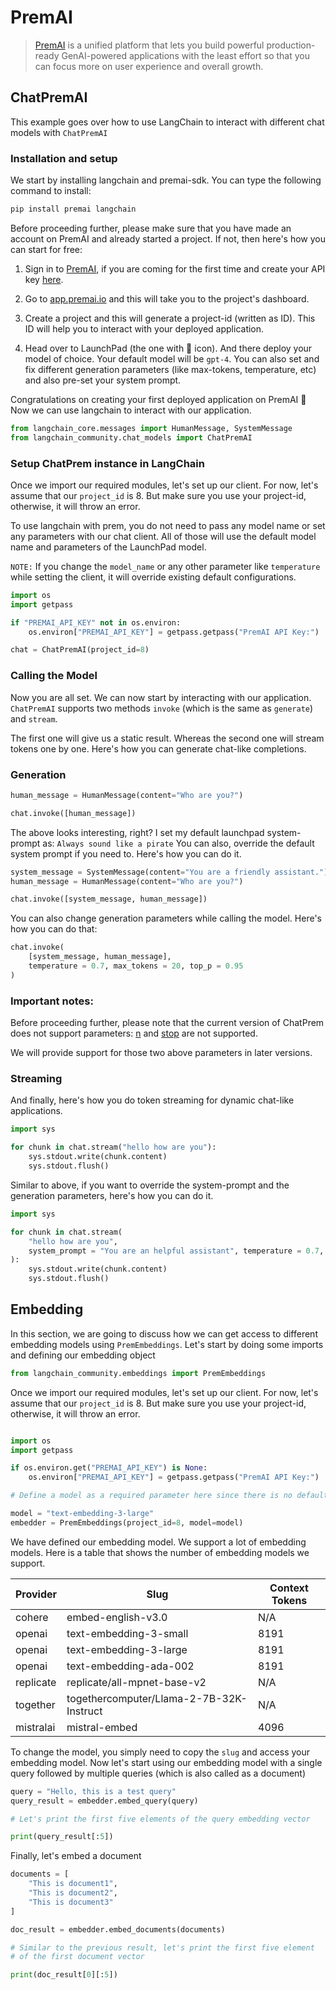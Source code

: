 # PremAI

> [PremAI](https://app.premai.io) is a unified platform that lets you build powerful production-ready GenAI-powered applications with the least effort so that you can focus more on user experience and overall growth.

## ChatPremAI

This example goes over how to use LangChain to interact with different chat models with `ChatPremAI`

### Installation and setup

We start by installing langchain and premai-sdk. You can type the following command to install:

```bash
pip install premai langchain
```

Before proceeding further, please make sure that you have made an account on PremAI and already started a project. If not, then here's how you can start for free:

1. Sign in to [PremAI](https://app.premai.io/accounts/login/), if you are coming for the first time and create your API key [here](https://app.premai.io/api_keys/).

2. Go to [app.premai.io](https://app.premai.io) and this will take you to the project's dashboard.

3. Create a project and this will generate a project-id (written as ID). This ID will help you to interact with your deployed application.

4. Head over to LaunchPad (the one with 🚀 icon). And there deploy your model of choice. Your default model will be `gpt-4`. You can also set and fix different generation parameters (like max-tokens, temperature, etc) and also pre-set your system prompt.

Congratulations on creating your first deployed application on PremAI 🎉 Now we can use langchain to interact with our application.

```python
from langchain_core.messages import HumanMessage, SystemMessage
from langchain_community.chat_models import ChatPremAI
```

### Setup ChatPrem instance in LangChain

Once we import our required modules, let's set up our client. For now, let's assume that our `project_id` is 8. But make sure you use your project-id, otherwise, it will throw an error.

To use langchain with prem, you do not need to pass any model name or set any parameters with our chat client. All of those will use the default model name and parameters of the LaunchPad model.

`NOTE:` If you change the `model_name` or any other parameter like `temperature` while setting the client, it will override existing default configurations.

```python
import os
import getpass

if "PREMAI_API_KEY" not in os.environ:
    os.environ["PREMAI_API_KEY"] = getpass.getpass("PremAI API Key:")

chat = ChatPremAI(project_id=8)
```

### Calling the Model

Now you are all set. We can now start by interacting with our application. `ChatPremAI` supports two methods `invoke` (which is the same as `generate`) and `stream`.

The first one will give us a static result. Whereas the second one will stream tokens one by one. Here's how you can generate chat-like completions.

### Generation

```python
human_message = HumanMessage(content="Who are you?")

chat.invoke([human_message])
```

The above looks interesting, right? I set my default launchpad system-prompt as: `Always sound like a pirate` You can also, override the default system prompt if you need to. Here's how you can do it.

```python
system_message = SystemMessage(content="You are a friendly assistant.")
human_message = HumanMessage(content="Who are you?")

chat.invoke([system_message, human_message])
```

You can also change generation parameters while calling the model. Here's how you can do that:

```python
chat.invoke(
    [system_message, human_message],
    temperature = 0.7, max_tokens = 20, top_p = 0.95
)
```

### Important notes:

Before proceeding further, please note that the current version of ChatPrem does not support parameters: [n](https://platform.openai.com/docs/api-reference/chat/create#chat-create-n) and [stop](https://platform.openai.com/docs/api-reference/chat/create#chat-create-stop) are not supported.

We will provide support for those two above parameters in later versions.

### Streaming

And finally, here's how you do token streaming for dynamic chat-like applications.

```python
import sys

for chunk in chat.stream("hello how are you"):
    sys.stdout.write(chunk.content)
    sys.stdout.flush()
```

Similar to above, if you want to override the system-prompt and the generation parameters, here's how you can do it.

```python
import sys

for chunk in chat.stream(
    "hello how are you",
    system_prompt = "You are an helpful assistant", temperature = 0.7, max_tokens = 20
):
    sys.stdout.write(chunk.content)
    sys.stdout.flush()
```

## Embedding

In this section, we are going to discuss how we can get access to different embedding models using `PremEmbeddings`. Let's start by doing some imports and defining our embedding object

```python
from langchain_community.embeddings import PremEmbeddings
```

Once we import our required modules, let's set up our client. For now, let's assume that our `project_id` is 8. But make sure you use your project-id, otherwise, it will throw an error.

```python

import os
import getpass

if os.environ.get("PREMAI_API_KEY") is None:
    os.environ["PREMAI_API_KEY"] = getpass.getpass("PremAI API Key:")

# Define a model as a required parameter here since there is no default embedding model

model = "text-embedding-3-large"
embedder = PremEmbeddings(project_id=8, model=model)
```

We have defined our embedding model. We support a lot of embedding models. Here is a table that shows the number of embedding models we support.

| Provider  | Slug                                     | Context Tokens |
| --------- | ---------------------------------------- | -------------- |
| cohere    | embed-english-v3.0                       | N/A            |
| openai    | text-embedding-3-small                   | 8191           |
| openai    | text-embedding-3-large                   | 8191           |
| openai    | text-embedding-ada-002                   | 8191           |
| replicate | replicate/all-mpnet-base-v2              | N/A            |
| together  | togethercomputer/Llama-2-7B-32K-Instruct | N/A            |
| mistralai | mistral-embed                            | 4096           |

To change the model, you simply need to copy the `slug` and access your embedding model. Now let's start using our embedding model with a single query followed by multiple queries (which is also called as a document)

```python
query = "Hello, this is a test query"
query_result = embedder.embed_query(query)

# Let's print the first five elements of the query embedding vector

print(query_result[:5])
```

Finally, let's embed a document

```python
documents = [
    "This is document1",
    "This is document2",
    "This is document3"
]

doc_result = embedder.embed_documents(documents)

# Similar to the previous result, let's print the first five element
# of the first document vector

print(doc_result[0][:5])
```
